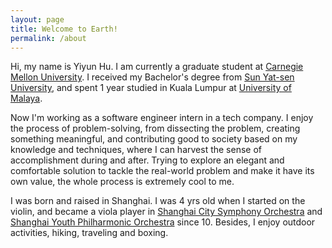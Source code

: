 ```yaml
---
layout: page
title: Welcome to Earth!
permalink: /about
---
```


Hi, my name is Yiyun Hu. I am currently a graduate student at [Carnegie Mellon University](https://www.cmu.edu/). I received my Bachelor's degree from [Sun Yat-sen University](https://www.sysu.edu.cn/), and spent 1 year studied in Kuala Lumpur at [University of Malaya](https://www.um.edu.my/).

Now I'm working as a software engineer intern in a tech company. I enjoy the process of problem-solving, from dissecting the problem, creating something meaningful, and contributing good to society based on my knowledge and techniques, where I can harvest the sense of accomplishment during and after. Trying to explore an elegant and comfortable solution to tackle the real-world problem and make it have its own value, the whole process is extremely cool to me.

I was born and raised in Shanghai. I was 4 yrs old when I started on the violin, and became a viola player in [Shanghai City Symphony Orchestra](https://en.wikipedia.org/wiki/Shanghai_City_Symphony_Orchestra) and [Shanghai Youth Philharmonic Orchestra](https://misa.shsymphony.com/artist/detail/68/en) since 10. Besides, I enjoy outdoor activities, hiking, traveling and boxing.


